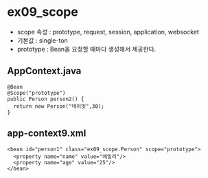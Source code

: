 # ex09_scope
* scope 속성 : prototype, request, session, application, websocket
* 기본값 : single-ton
* prototype : Bean을 요청할 때마다 생성해서 제공한다.

## AppContext.java
```
@Bean
@Scope("prototype")
public Person person2() {
  return new Person("데이빗",30);
}
```

## app-context9.xml
```
<bean id="person1" class="ex09_scope.Person" scope="prototype">
  <property name="name" value="에밀리"/>
  <property name="age" value="25"/>
</bean>
```